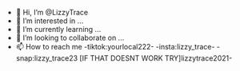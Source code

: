 - 👋 Hi, I’m @LizzyTrace
- 👀 I’m interested in ...
- 🌱 I’m currently learning ...
- 💞️ I’m looking to collaborate on ...
- 📫 How to reach me -tiktok:yourlocal222- -insta:lizzy_trace- -snap:lizzy_trace23 [IF THAT DOESNT WORK TRY]lizzytrace2021-

<!---
LizzyTrace/LizzyTrace is a ✨ special ✨ repository because its `README.md` (this file) appears on your GitHub profile.
You can click the Preview link to take a look at your changes.
--->
